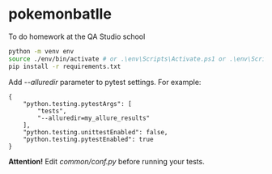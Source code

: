 # pokemonbatlle
To do homework at the QA Studio school

``` bash
python -m venv env
source ./env/bin/activate # or .\env\Scripts\Activate.ps1 or .\env\Scripts\activate
pip install -r requirements.txt
```

Add _--alluredir_ parameter to pytest settings.
For example:
```
{
    "python.testing.pytestArgs": [
        "tests",
        "--alluredir=my_allure_results"
    ],
    "python.testing.unittestEnabled": false,
    "python.testing.pytestEnabled": true
}
```


<b>Attention!</b>
Edit _common/conf.py_ before running your tests.
